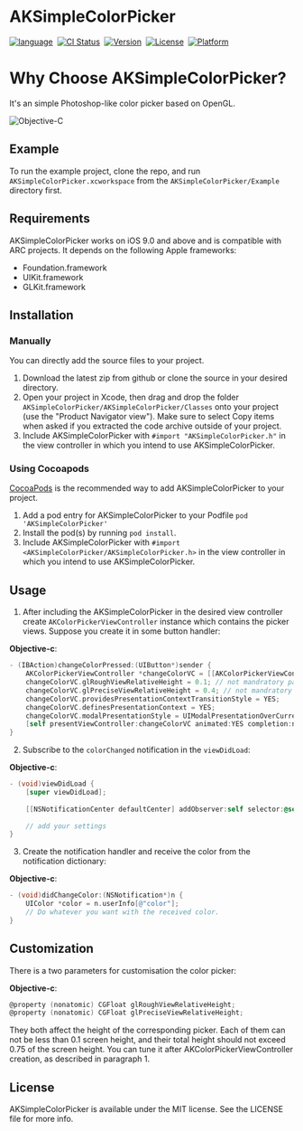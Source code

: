 # AKSimpleColorPicker

[![language](https://img.shields.io/badge/Language-Objective--C-7D6FFF.svg)](https://developer.apple.com/documentation/objectivec)&nbsp;
[![CI Status](https://img.shields.io/travis/Alc77/AKSimpleColorPicker.svg?branch=master)](https://travis-ci.org/Alc77/AKSimpleColorPicker)&nbsp;
[![Version](https://img.shields.io/cocoapods/v/AKSimpleColorPicker.svg?style=flat)](https://cocoapods.org/pods/AKSimpleColorPicker)&nbsp;
[![License](https://img.shields.io/badge/license-MIT-green.svg?style=flat)](https://raw.githubusercontent.com/Alc77/AKSimpleColorPicker/master/AKSimpleColorPicker/LICENSE)&nbsp;
[![Platform](https://img.shields.io/badge/support-iOS%209%2B%20-orange.svg?style=flat)](https://www.apple.com/ios/)&nbsp;

# Why Choose AKSimpleColorPicker?

It's an simple Photoshop-like color picker based on OpenGL.

![Objective-C](Resources/AKSimpleColorPickerDemo.gif)&nbsp;

## Example

To run the example project, clone the repo, and run `AKSimpleColorPicker.xcworkspace` from the `AKSimpleColorPicker/Example` directory first.

## Requirements

AKSimpleColorPicker works on iOS 9.0 and above and is compatible with ARC projects. It depends on the following Apple frameworks:

* Foundation.framework
* UIKit.framework
* GLKit.framework

## Installation

### Manually

You can directly add the source files to your project.

1. Download the latest zip from github or clone the source in your desired directory.
2. Open your project in Xcode, then drag and drop the folder `AKSimpleColorPicker/AKSimpleColorPicker/Classes` onto your project (use the "Product Navigator view"). Make sure to select Copy items when asked if you extracted the code archive outside of your project. 
3. Include AKSimpleColorPicker with `#import "AKSimpleColorPicker.h"` in the view controller in which you intend to use AKSimpleColorPicker.


### Using Cocoapods
[CocoaPods](http://cocoapods.org) is the recommended way to add AKSimpleColorPicker to your project.

1. Add a pod entry for AKSimpleColorPicker to your Podfile `pod 'AKSimpleColorPicker'`
2. Install the pod(s) by running `pod install`.
3. Include AKSimpleColorPicker with `#import <AKSimpleColorPicker/AKSimpleColorPicker.h>` in the view controller in which you intend to use AKSimpleColorPicker.

## Usage

1. After including the AKSimpleColorPicker in the desired view controller create `AKColorPickerViewController` instance which contains the picker views.
Suppose you create it in some button handler:

**Objective-c**:
```objective-c
- (IBAction)changeColorPressed:(UIButton*)sender {
	AKColorPickerViewController *changeColorVC = [[AKColorPickerViewController alloc] init];
	changeColorVC.glRoughViewRelativeHeight = 0.1; // not mandratory parameter
	changeColorVC.glPreciseViewRelativeHeight = 0.4; // not mandratory parameter
	changeColorVC.providesPresentationContextTransitionStyle = YES;
	changeColorVC.definesPresentationContext = YES;
	changeColorVC.modalPresentationStyle = UIModalPresentationOverCurrentContext;
	[self presentViewController:changeColorVC animated:YES completion:nil];
}
```

2. Subscribe to the `colorChanged` notification in the `viewDidLoad`:

**Objective-c**:
```objective-c
- (void)viewDidLoad {
	[super viewDidLoad];
	
	[[NSNotificationCenter defaultCenter] addObserver:self selector:@selector(didChangeColor:) name:@"colorChanged" object:nil];
	
	// add your settings
}
```

3. Create the notification handler and receive the color from the notification dictionary:

**Objective-c**:
```objective-c
- (void)didChangeColor:(NSNotification*)n {
	UIColor *color = n.userInfo[@"color"];
	// Do whatever you want with the received color.
}
```

## Customization

There is a two parameters for customisation the color picker:

**Objective-c**:
```objective-c
@property (nonatomic) CGFloat glRoughViewRelativeHeight;
@property (nonatomic) CGFloat glPreciseViewRelativeHeight;
```

They both affect the height of the corresponding picker. Each of them can not be less than 0.1 screen height, and their total height should not exceed 0.75 of the screen height. 
You can tune it after AKColorPickerViewController creation, as described in paragraph 1.

## License

AKSimpleColorPicker is available under the MIT license. See the LICENSE file for more info.
